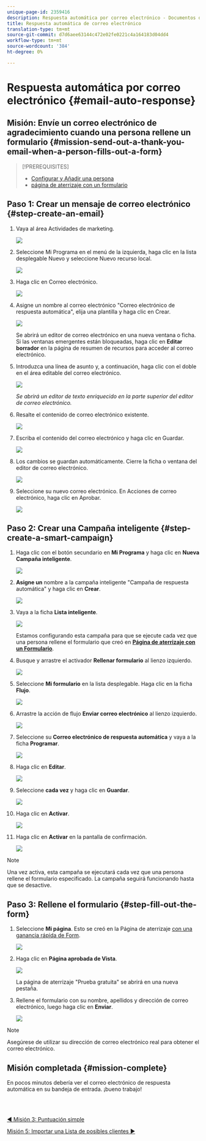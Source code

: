 ```yaml
---
unique-page-id: 2359416
description: Respuesta automática por correo electrónico - Documentos de marketing - Documentación del producto
title: Respuesta automática de correo electrónico
translation-type: tm+mt
source-git-commit: d7d6aee63144c472e02fe0221c4a164183d04dd4
workflow-type: tm+mt
source-wordcount: '384'
ht-degree: 0%

---
```



# Respuesta automática por correo electrónico {#email-auto-response}

## Misión: Envíe un correo electrónico de agradecimiento cuando una persona rellene un formulario {#mission-send-out-a-thank-you-email-when-a-person-fills-out-a-form}

>[!PREREQUISITES]
>
>* [Configurar y Añadir una persona](/help/marketo/getting-started/quick-wins/get-set-up-and-add-a-person.md)
>* [página de aterrizaje con un formulario](/help/marketo/getting-started/quick-wins/landing-page-with-a-form.md)


## Paso 1: Crear un mensaje de correo electrónico {#step-create-an-email}

1. Vaya al área Actividades de marketing.

   ![](assets/one-2.png)

1. Seleccione Mi Programa en el menú de la izquierda, haga clic en la lista desplegable Nuevo y seleccione Nuevo recurso local.

   ![](assets/two-3.png)

1. Haga clic en Correo electrónico.

   ![](assets/three-2.png)

1. Asigne un nombre al correo electrónico &quot;Correo electrónico de respuesta automática&quot;, elija una plantilla y haga clic en Crear.

   ![](assets/four-1.png)

   Se abrirá un editor de correo electrónico en una nueva ventana o ficha. Si las ventanas emergentes están bloqueadas, haga clic en **Editar borrador** en la página de resumen de recursos para acceder al correo electrónico.

1. Introduzca una línea de asunto y, a continuación, haga clic con el doble en el área editable del correo electrónico.

   ![](assets/five-2.png)

   _Se abrirá un editor de texto enriquecido en la parte superior del editor de correo electrónico._

1. Resalte el contenido de correo electrónico existente.

   ![](assets/six-2.png)

1. Escriba el contenido del correo electrónico y haga clic en Guardar.

   ![](assets/seven-2.png)

1. Los cambios se guardan automáticamente. Cierre la ficha o ventana del editor de correo electrónico.

   ![](assets/eight-1.png)

1. Seleccione su nuevo correo electrónico. En Acciones de correo electrónico, haga clic en Aprobar.

   ![](assets/image2014-9-24-11-3a55-3a16.png)

## Paso 2: Crear una Campaña inteligente {#step-create-a-smart-campaign}

1. Haga clic con el botón secundario en **Mi Programa** y haga clic en **Nueva Campaña inteligente**.

   ![](assets/image2014-9-24-11-3a56-3a13.png)

1. **Asigne un** nombre a la campaña inteligente &quot;Campaña de respuesta automática&quot; y haga clic en  **Crear**.

   ![](assets/image2014-9-24-11-3a56-3a25.png)

1. Vaya a la ficha **Lista inteligente**.

   ![](assets/image2014-9-24-11-3a56-3a38.png)

   Estamos configurando esta campaña para que se ejecute cada vez que una persona rellene el formulario que creó en [**Página de aterrizaje con un Formulario**](/help/marketo/getting-started/quick-wins/landing-page-with-a-form.md).

1. Busque y arrastre el activador **Rellenar formulario** al lienzo izquierdo.

   ![](assets/image2014-9-24-11-3a57-3a18.png)

1. Seleccione **Mi formulario** en la lista desplegable. Haga clic en la ficha **Flujo**.

   ![](assets/image2014-9-24-11-3a57-3a29.png)

1. Arrastre la acción de flujo **Enviar correo electrónico** al lienzo izquierdo.

   ![](assets/image2014-9-24-11-3a57-3a41.png)

1. Seleccione su **Correo electrónico de respuesta automática** y vaya a la ficha **Programar**.

   ![](assets/image2014-9-24-11-3a57-3a53.png)

1. Haga clic en **Editar**.

   ![](assets/8.png)

1. Seleccione **cada vez** y haga clic en **Guardar**.

   ![](assets/9.png)

1. Haga clic en **Activar**.

   ![](assets/10.png)

1. Haga clic en **Activar** en la pantalla de confirmación.

   ![](assets/11.png)

>[!NOTE]
>
>Una vez activa, esta campaña se ejecutará cada vez que una persona rellene el formulario especificado. La campaña seguirá funcionando hasta que se desactive.

## Paso 3: Rellene el formulario {#step-fill-out-the-form}

1. Seleccione **Mi página**. Esto se creó en la Página de aterrizaje [con una ganancia rápida de Form](/help/marketo/getting-started/quick-wins/landing-page-with-a-form.md).

   ![](assets/image2014-9-24-12-3a0-3a8.png)

1. Haga clic en **Página aprobada de Vista**.

   ![](assets/image2014-9-24-12-3a0-3a18.png)

   La página de aterrizaje &quot;Prueba gratuita&quot; se abrirá en una nueva pestaña.

1. Rellene el formulario con su nombre, apellidos y dirección de correo electrónico, luego haga clic en **Enviar**.

   ![](assets/image2014-9-24-12-3a0-3a28.png)

>[!NOTE]
>
>Asegúrese de utilizar su dirección de correo electrónico real para obtener el correo electrónico.

## Misión completada {#mission-complete}

En pocos minutos debería ver el correo electrónico de respuesta automática en su bandeja de entrada. ¡bueno trabajo!

<br> 

[◄ Misión 3: Puntuación simple](/help/marketo/getting-started/quick-wins/simple-scoring.md)

[Misión 5: Importar una Lista de posibles clientes ►](/help/marketo/getting-started/quick-wins/import-a-list-of-people.md)
